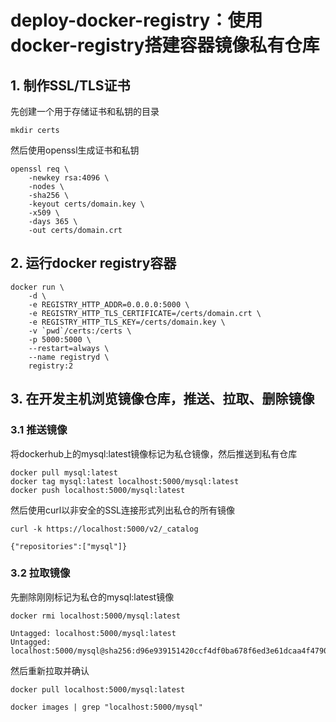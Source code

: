 # deploy-docker-registry：使用docker-registry搭建容器镜像私有仓库

## 1. 制作SSL/TLS证书
先创建一个用于存储证书和私钥的目录
```
mkdir certs
```
然后使用openssl生成证书和私钥
```
openssl req \
    -newkey rsa:4096 \
    -nodes \
    -sha256 \
    -keyout certs/domain.key \
    -x509 \
    -days 365 \
    -out certs/domain.crt
```

## 2. 运行docker registry容器
```
docker run \
    -d \
    -e REGISTRY_HTTP_ADDR=0.0.0.0:5000 \
    -e REGISTRY_HTTP_TLS_CERTIFICATE=/certs/domain.crt \
    -e REGISTRY_HTTP_TLS_KEY=/certs/domain.key \
    -v `pwd`/certs:/certs \
    -p 5000:5000 \
    --restart=always \
    --name registryd \
    registry:2
```

## 3. 在开发主机浏览镜像仓库，推送、拉取、删除镜像
### 3.1 推送镜像
将dockerhub上的mysql:latest镜像标记为私仓镜像，然后推送到私有仓库
```
docker pull mysql:latest
docker tag mysql:latest localhost:5000/mysql:latest
docker push localhost:5000/mysql:latest
```
然后使用curl以非安全的SSL连接形式列出私仓的所有镜像
```
curl -k https://localhost:5000/v2/_catalog

{"repositories":["mysql"]}
```

### 3.2 拉取镜像
先删除刚刚标记为私仓的mysql:latest镜像
```
docker rmi localhost:5000/mysql:latest

Untagged: localhost:5000/mysql:latest
Untagged: localhost:5000/mysql@sha256:d96e939151420ccf4df0ba678f6ed3e61dcaa4f4790c3ae900caf0da69d91f7b
```
然后重新拉取并确认
```
docker pull localhost:5000/mysql:latest

docker images | grep "localhost:5000/mysql"
```